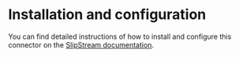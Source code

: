 Installation and configuration
=======

You can find detailed instructions of how to install and configure this connector on the
[SlipStream documentation](http://ssdocs.sixsq.com/documentation/administrator_guide/stratuslab_connector.html).
